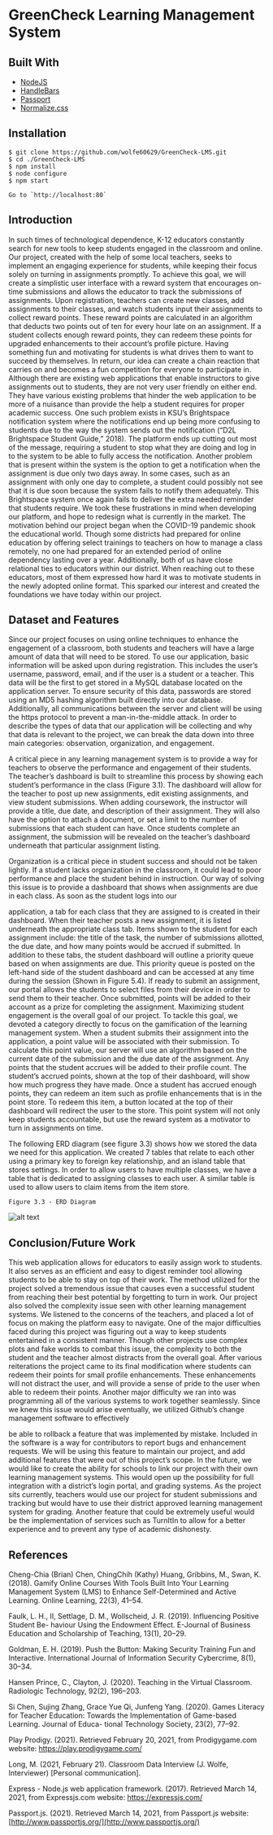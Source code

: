 # GreenCheck Learning Management System

## Built With
* [NodeJS](https://expressjs.com)
* [HandleBars](https://handlebarsjs.com/)
* [Passport](http://www.passportjs.org/) 
* [Normalize.css](https://necolas.github.io/normalize.css)

## Installation

```
$ git clone https://github.com/wolfe60629/GreenCheck-LMS.git
$ cd ./GreenCheck-LMS
$ npm install
$ node configure
$ npm start

Go to `http://localhost:80`
```

## Introduction

In such times of technological dependence, K-12 educators constantly search for new
tools to keep students engaged in the classroom and online. Our project, created with the
help of some local teachers, seeks to implement an engaging experience for students, while
keeping their focus solely on turning in assignments promptly. To achieve this goal, we will
create a simplistic user interface with a reward system that encourages on-time submissions
and allows the educator to track the submissions of assignments. Upon registration, teachers
can create new classes, add assignments to their classes, and watch students input their
assignments to collect reward points. These reward points are calculated in an algorithm
that deducts two points out of ten for every hour late on an assignment. If a student collects
enough reward points, they can redeem these points for upgraded enhancements to their
account’s profile picture. Having something fun and motivating for students is what drives
them to want to succeed by themselves. In return, our idea can create a chain reaction that
carries on and becomes a fun competition for everyone to participate in. Although there are
existing web applications that enable instructors to give assignments out to students, they
are not very user friendly on either end. They have various existing problems that hinder
the web application to be more of a nuisance than provide the help a student requires for
proper academic success. One such problem exists in KSU’s Brightspace notification system
where the notifications end up being more confusing to students due to the way the system
sends out the notification (“D2L Brightspace Student Guide,” 2018). The platform ends
up cutting out most of the message, requiring a student to stop what they are doing and
log in to the system to be able to fully access the notification. Another problem that is
present within the system is the option to get a notification when the assignment is due
only two days away. In some cases, such as an assignment with only one day to complete,
a student could possibly not see that it is due soon because the system fails to notify them
adequately. This Brightspace system once again fails to deliver the extra needed reminder
that students require. We took these frustrations in mind when developing our platform,
and hope to redesign what is currently in the market. The motivation behind our project
began when the COVID-19 pandemic shook the educational world. Though some districts
had prepared for online education by offering select trainings to teachers on how to manage a
class remotely, no one had prepared for an extended period of online dependency lasting over
a year. Additionally, both of us have close relational ties to educators within our district.
When reaching out to these educators, most of them expressed how hard it was to motivate
students in the newly adopted online format. This sparked our interest and created the
foundations we have today within our project.

## Dataset and Features

Since our project focuses on using online techniques to enhance the engagement of a
classroom, both students and teachers will have a large amount of data that will need to be
stored. To use our application, basic information will be asked upon during registration. This
includes the user’s username, password, email, and if the user is a student or a teacher. This
data will be the first to get stored in a MySQL database located on the application server.
To ensure security of this data, passwords are stored using an MD5 hashing algorithm built
directly into our database. Additionally, all communications between the server and client
will be using the https protocol to prevent a man-in-the-middle attack. In order to describe
the types of data that our application will be collecting and why that data is relevant to the
project, we can break the data down into three main categories: observation, organization,
and engagement.

A critical piece in any learning management system is to provide a way for teachers
to observe the performance and engagement of their students. The teacher’s dashboard is
built to streamline this process by showing each student’s performance in the class (Figure
3.1). The dashboard will allow for the teacher to post up new assignments, edit existing
assignments, and view student submissions. When adding coursework, the instructor will
provide a title, due date, and description of their assignment. They will also have the option
to attach a document, or set a limit to the number of submissions that each student can
have. Once students complete an assignment, the submission will be revealed on the teacher’s
dashboard underneath that particular assignment listing.

Organization is a critical piece in student success and should not be taken lightly. If
a student lacks organization in the classroom, it could lead to poor performance and place
the student behind in instruction. Our way of solving this issue is to provide a dashboard
that shows when assignments are due in each class. As soon as the student logs into our

application, a tab for each class that they are assigned to is created in their dashboard.
When their teacher posts a new assignment, it is listed underneath the appropriate class
tab. Items shown to the student for each assignment include: the title of the task, the
number of submissions allotted, the due date, and how many points would be accrued if
submitted. In addition to these tabs, the student dashboard will outline a priority queue
based on when assignments are due. This priority queue is posted on the left-hand side of the
student dashboard and can be accessed at any time during the session (Shown in Figure 5.4).
If ready to submit an assignment, our portal allows the students to select files from their
device in order to send them to their teacher. Once submitted, points will be added to their
account as a prize for completing the assignment. Maximizing student engagement is the
overall goal of our project. To tackle this goal, we devoted a category directly to focus on the
gamification of the learning management system. When a student submits their assignment
into the application, a point value will be associated with their submission. To calculate this
point value, our server will use an algorithm based on the current date of the submission and
the due date of the assignment. Any points that the student accrues will be added to their
profile count. The student’s accrued points, shown at the top of their dashboard, will show
how much progress they have made. Once a student has accrued enough points, they can
redeem an item such as profile enhancements that is in the point store. To redeem this item,
a button located at the top of their dashboard will redirect the user to the store. This point
system will not only keep students accountable, but use the reward system as a motivator
to turn in assignments on time.

The following ERD diagram (see figure 3.3) shows how we stored the data we need for
this application. We created 7 tables that relate to each other using a primary key to foreign
key relationship, and an island table that stores settings. In order to allow users to have
multiple classes, we have a table that is dedicated to assigning classes to each user. A similar
table is used to allow users to claim items from the item store.


```
Figure 3.3 - ERD Diagram
```
![alt text](https://i.imgur.com/HZDOsLm.png)

## Conclusion/Future Work

This web application allows for educators to easily assign work to students. It also
serves as an efficient and easy to digest reminder tool allowing students to be able to stay
on top of their work. The method utilized for the project solved a tremendous issue that
causes even a successful student from reaching their best potential by forgetting to turn in
work. Our project also solved the complexity issue seen with other learning management
systems. We listened to the concerns of the teachers, and placed a lot of focus on making
the platform easy to navigate. One of the major difficulties faced during this project was
figuring out a way to keep students entertained in a consistent manner. Though other
projects use complex plots and fake worlds to combat this issue, the complexity to both the
student and the teacher almost distracts from the overall goal. After various reiterations the
project came to its final modification where students can redeem their points for small profile
enhancements. These enhancements will not distract the user, and will provide a sense of
pride to the user when able to redeem their points. Another major difficulty we ran into
was programming all of the various systems to work together seamlessly. Since we knew this
issue would arise eventually, we utilized Github’s change management software to effectively


be able to rollback a feature that was implemented by mistake. Included in the software is a
way for contributors to report bugs and enhancement requests. We will be using this feature
to maintain our project, and add additional features that were out of this project’s scope.
In the future, we would like to create the ability for schools to link our project with their
own learning management systems. This would open up the possibility for full integration
with a district’s login portal, and grading systems. As the project sits currently, teachers
would use our project for student submissions and tracking but would have to use their
district approved learning management system for grading. Another feature that could be
extremely useful would be the implementation of services such as TurnItIn to allow for a
better experience and to prevent any type of academic dishonesty.

## References

Cheng-Chia (Brian) Chen, ChingChih (Kathy) Huang, Gribbins, M., Swan, K. (2018).
Gamify Online Courses With Tools Built Into Your Learning Management System (LMS)
to Enhance Self-Determined and Active Learning. Online Learning, 22(3), 41–54.

Faulk, L. H., II, Settlage, D. M., Wollscheid, J. R. (2019). Influencing Positive Student Be-
haviour Using the Endowment Effect. E-Journal of Business Education and Scholarship
of Teaching, 13(1), 20–29.

Goldman, E. H. (2019). Push the Button: Making Security Training Fun and Interactive.
International Journal of Information Security Cybercrime, 8(1), 30–34.

Hansen Prince, C., Clayton, J. (2020). Teaching in the Virtual Classroom. Radiologic
Technology, 92(2), 196–203.


Si Chen, Sujing Zhang, Grace Yue Qi, Junfeng Yang. (2020). Games Literacy for Teacher
Education: Towards the Implementation of Game-based Learning. Journal of Educa-
tional Technology Society, 23(2), 77–92.

Play Prodigy. (2021). Retrieved February 20, 2021, from Prodigygame.com website: https://play.prodigygame.com/

Long, M. (2021, February 21). Classroom Data Interview (J. Wolfe, Interviewer) [Personal
communication].

Express - Node.js web application framework. (2017). Retrieved March 14, 2021, from
Expressjs.com website: https://expressjs.com/

Passport.js. (2021). Retrieved March 14, 2021, from Passport.js website: [http://www.passportjs.org/](http://www.passportjs.org/)




